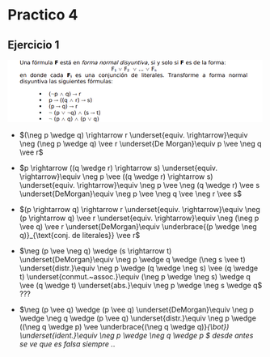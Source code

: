 # Practico 4

## Ejercicio 1

![](imagenes/p4-e1.png)

 - $(\neg p \wedge q) \rightarrow r \underset{equiv. \rightarrow}\equiv \neg (\neg p \wedge q) \vee r \underset{De Morgan}\equiv p \vee \neg q \vee r$ 
   
 - $p \rightarrow ((q \wedge r) \rightarrow s) \underset{equiv. \rightarrow}\equiv \neg p \vee ((q \wedge r) \rightarrow s) \underset{equiv. \rightarrow}\equiv \neg p \vee \neg (q \wedge r) \vee s \underset{DeMorgan}\equiv \neg p \vee \neg q \vee \neg r \vee s$ 

 - $(p \rightarrow q) \rightarrow r \underset{equiv. \rightarrow}\equiv \neg (p \rightarrow q) \vee r \underset{equiv. \rightarrow}\equiv \neg (\neg p \vee q) \vee r \underset{DeMorgan}\equiv \underbrace{(p \wedge \neg q)}_{\text{conj. de literales}} \vee r$ 

 - $\neg (p \vee \neg q) \wedge (s \rightarrow t) \underset{DeMorgan}\equiv \neg p \wedge q \wedge (\neg s \vee t) \underset{distr.}\equiv \neg p \wedge (q \wedge \neg s) \vee (q \wedge t) \underset{conmut.~assoc.}\equiv (\neg p \wedge \neg s) \wedge q \vee (q \wedge t) \underset{abs.}\equiv \neg p \wedge \neg s \wedge q$ ???

 - $\neg (p \vee q) \wedge (p \vee q) \underset{DeMorgan}\equiv \neg p \wedge \neg q \wedge (p \vee q) \underset{distr.}\equiv \neg p \wedge ((\neg q \wedge p) \vee \underbrace{(\neg q \wedge q)}_{\bot}) \underset{ident.}\equiv \neg p \wedge \neg q \wedge p $ desde antes se ve que es falsa siempre ._.
